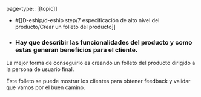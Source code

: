 page-type:: [[topic]]

- #[[D-eship/d-eship step/7 especificación de alto nivel del producto/Crear un folleto del producto]]

- ### Hay que describir las funcionalidades del producto y como estas generan beneficios para el cliente.

La mejor forma de conseguirlo es creando un folleto del producto dirigido a la persona de usuario final.

Este folleto se puede mostrar los clientes para obtener feedback y validar que vamos por el buen camino.



